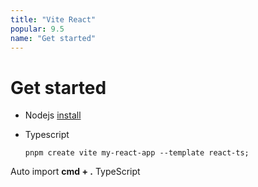 ```yaml
---
title: "Vite React"
popular: 9.5
name: "Get started"
---
```


# Get started

- Nodejs [install](https://nodejs.org/en/)

- Typescript

  ```
  pnpm create vite my-react-app --template react-ts;
  ```

Auto import **cmd + .** TypeScript
